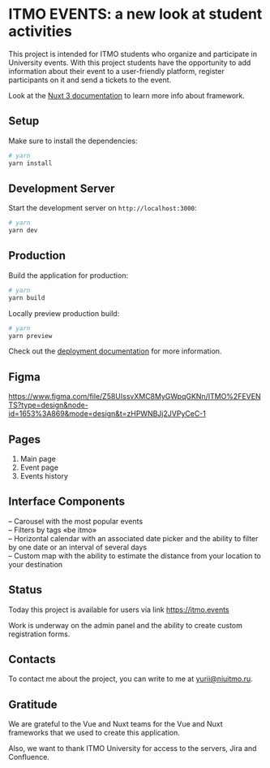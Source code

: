 # ITMO EVENTS: a new look at student activities

This project is intended for ITMO students who organize and participate in University events.
With this project students have the opportunity to add information about their event to a user-friendly platform,
register participants on it and send a tickets to the event.  


Look at the [Nuxt 3 documentation](https://nuxt.com/docs/getting-started/introduction) to learn more info about framework.

## Setup

Make sure to install the dependencies:

```bash
# yarn
yarn install
```

## Development Server

Start the development server on `http://localhost:3000`:

```bash
# yarn
yarn dev
```

## Production

Build the application for production:

```bash
# yarn
yarn build
```

Locally preview production build:

```bash
# yarn
yarn preview
```

Check out the [deployment documentation](https://nuxt.com/docs/getting-started/deployment) for more information.

## Figma

https://www.figma.com/file/Z58UIssvXMC8MyGWpqGKNn/ITMO%2FEVENTS?type=design&node-id=1653%3A869&mode=design&t=zHPWNBJj2JVPyCeC-1

## Pages

1. Main page
2. Event page
3. Events history

## Interface Components

– Carousel with the most popular events  
– Filters by tags «be itmo»   
– Horizontal calendar with an associated date picker and the ability to filter by one date or an interval of several days  
– Custom map with the ability to estimate the distance from your location to your destination  

## Status

Today this project is available for users via link https://itmo.events 

Work is underway on the admin panel and the ability to create custom registration forms.

## Contacts

To contact me about the project, you can write to me at yurii@niuitmo.ru.

## Gratitude

We are grateful to the Vue and Nuxt teams for the Vue and Nuxt frameworks that we used to create this application.


Also, we want to thank ITMO University for access to the servers, Jira and Confluence.